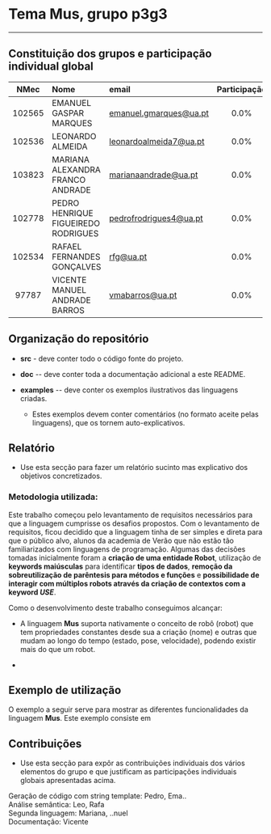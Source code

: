 # Tema Mus, grupo p3g3
-----

## Constituição dos grupos e participação individual global

| NMec | Nome | email | Participação |
|:--:|:---|:---|:---:|
| 102565 | EMANUEL GASPAR MARQUES | emanuel.gmarques@ua.pt | 0.0% |
| 102536 | LEONARDO ALMEIDA | leonardoalmeida7@ua.pt | 0.0% |
| 103823 | MARIANA ALEXANDRA FRANCO ANDRADE | marianaandrade@ua.pt | 0.0% |
| 102778 | PEDRO HENRIQUE FIGUEIREDO RODRIGUES | pedrofrodrigues4@ua.pt | 0.0% |
| 102534 | RAFAEL FERNANDES GONÇALVES | rfg@ua.pt | 0.0% |
| 97787  | VICENTE MANUEL ANDRADE BARROS | vmabarros@ua.pt | 0.0% |

## Organização do repositório

- **src** - deve conter todo o código fonte do projeto.

- **doc** -- deve conter toda a documentação adicional a este README.

- **examples** -- deve conter os exemplos ilustrativos das linguagens criadas.

    - Estes exemplos devem conter comentários (no formato aceite pelas linguagens), 
      que os tornem auto-explicativos.

## Relatório

- Use esta secção para fazer um relatório sucinto mas explicativo dos objetivos concretizados.
### Metodologia utilizada:
  Este trabalho começou pelo levantamento de requisitos necessários para que a linguagem cumprisse os desafios propostos. Com o levantamento de requisitos, ficou decidido que a linguagem tinha de ser simples e direta para que o público alvo, alunos da academia de Verão que não estão tão familiarizados com linguagens de programação. Algumas das decisões tomadas inicialmente foram a **criação de uma entidade Robot**, utilização de **keywords maiúsculas** para identificar **tipos de dados**, **remoção da sobreutilização de parêntesis para métodos e funções** e **possibilidade de interagir com múltiplos robots através da criação de contextos com a keyword *USE***.
  
  Como o desenvolvimento deste trabalho conseguimos alcançar:
  - A linguagem **Mus** suporta nativamente o conceito de robô (robot) que tem propriedades constantes desde sua a criação (nome) e outras que mudam ao longo do tempo (estado, pose, velocidade), podendo existir mais do que um robot.

  - 
 

## Exemplo de utilização
  O exemplo a seguir serve para mostrar as diferentes funcionalidades da linguagem **Mus**. Este exemplo consiste em  
## Contribuições

- Use esta secção para expôr as contribuições individuais dos vários elementos do grupo e que
  justificam as participações individuais globais apresentadas acima.

Geração de código com string template: Pedro, Ema..  
Análise semântica: Leo, Rafa   
Segunda linguagem: Mariana, ..nuel  
Documentação: Vicente

